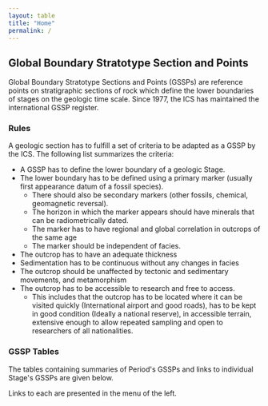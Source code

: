 ```yaml
---
layout: table
title: "Home"
permalink: /
---
```

## Global Boundary Stratotype Section and Points
Global Boundary Stratotype Sections and Points (GSSPs) are reference points on stratigraphic sections of rock which define the lower boundaries of stages on the geologic time scale. Since 1977, the ICS has maintained the international GSSP register.

### Rules
A geologic section has to fulfill a set of criteria to be adapted as a GSSP by the ICS. The following list summarizes the criteria:

* A GSSP has to define the lower boundary of a geologic Stage.
* The lower boundary has to be defined using a primary marker (usually first appearance datum of a fossil species).
    * There should also be secondary markers (other fossils, chemical, geomagnetic reversal).
    * The horizon in which the marker appears should have minerals that can be radiometrically dated.
    * The marker has to have regional and global correlation in outcrops of the same age
    * The marker should be independent of facies.
* The outcrop has to have an adequate thickness
* Sedimentation has to be continuous without any changes in facies
* The outcrop should be unaffected by tectonic and sedimentary movements, and metamorphism
* The outcrop has to be accessible to research and free to access.
    * This includes that the outcrop has to be located where it can be visited quickly (International airport and good roads), has to be kept in good condition (Ideally a national reserve), in accessible terrain, extensive enough to allow repeated sampling and open to researchers of all nationalities.

<!--
* [Quaternary Period](#quaternary)
* [Neogene Period](#neogene)
* [Paleogene Period](#paleogene)
* [Cretaceous Period](#cretaceous)
* [Jurassic Period](#jurassic)
* [Triassic Period](#triassic)
* [Permian Period](#permian)
* [Carboniferous Period](#carboniferous)
* [Devonian Period](#devonian)
* [Silurian Period](#silurian)
* [Ordovician Period](#ordovician)
* [Cambrian Period](#cambrian)
* [Proterozoic Eonothem](#proterozoic)
* [Archean Eonothem](#archean)
* [Hadean Eonothem](#hadean)
-->
### GSSP Tables
The tables containing summaries of Period's GSSPs and links to individual Stage's GSSPs are given below. 

Links to each are presented in the menu of the left.